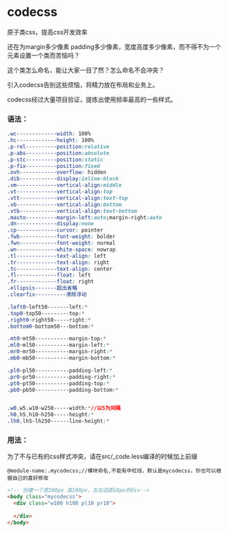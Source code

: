 # codecss
原子类css，提高css开发效率

还在为margin多少像素 padding多少像素，宽度高度多少像素，而不得不为一个元素设置一个类而苦恼吗？

这个类怎么命名，能让大家一目了然？怎么命名不会冲突？

引入codecss告别这些烦恼，将精力放在布局和业务上。

codecss经过大量项目验证，提炼出使用频率最高的一些样式。

### 语法：

```css
.wc-------------width: 100%
.hc-------------height: 100%
.p-rel----------position:relative
.p-abs----------position:absolute
.p-stc----------position:static
.p-fix----------position:fixed
.ovh------------overflow: hidden
.dib------------display:inline-block
.vm-------------vertical-align:middle
.vt-------------vertical-align:top
.vtt------------vertical-align:text-top
.vb-------------vertical-align:bottom
.vtb------------vertical-align:text-bottom
.mauto----------margin-left:auto;margin-right:auto
.dn-------------display:none
.cp-------------cursor: pointer
.fwb------------font-weight: bolder
.fwn------------font-weight: normal
.wn-------------white-space: nowrap
.tl-------------text-align: left
.tr-------------text-align: right
.tc-------------text-align: center
.fl-------------float: left
.fr-------------float: right
.ellipsis-------超出省略
.clearfix----------清除浮动
```

```css
.left0~left50-------left:*
.top0~top50---------top:*
.right0~right50-----right:*
.bottom0~bottom50---bottom:*

.mt0~mt50-----------margin-top:*
.ml0~ml50-----------margin-left:*
.mr0~mr50-----------margin-right:*
.mb0~mb50-----------margin-bottom:*

.pl0~pl50-----------padding-left:*
.pr0~pr50-----------padding-right:*
.pt0~pt50-----------padding-top:*
.pb0~pb50-----------padding-bottom:*


.w0,w5,w10~w250-----width:*//以5为间隔
.h0,h5,h10~h250-----height:*
.lh0,lh5~lh250------line-height:*
```

### 用法：

为了不与已有的css样式冲突，请在src/_code.less编译的时候加上前缀

```less
@module-name:.mycodecss;//模块命名,不能有中杠线，默认是mycodecss，你也可以根据自己的喜好修改
```

```html
<!-- 创建一个宽100px 高100px，左右边距10px的div-->
<body class="mycodecss">
  <div class="w100 h100 pl10 pr10">
  	   
  </div>
</body>
```

